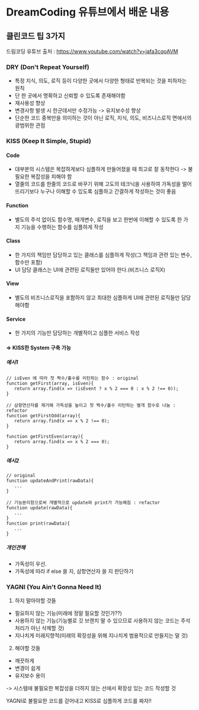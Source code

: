# DreamCoding 유튜브에서 배운 내용

## 클린코드 팁 3가지

드림코딩 유튜브 출처 : https://www.youtube.com/watch?v=jafa3cqoAVM

### DRY (Don't Repeat Yourself)
* 특정 지식, 의도, 로직 등이 다양한 곳에서 다양한 형태로 반복되는 것을 피하자는 원칙
* 단 한 곳에서 명확하고 신뢰할 수 있도록 존재해야함
* 재사용성 향상
* 변경사항 발생 시 한군데서만 수정가능 -> 유지보수성 향상
* 단순한 코드 중복만을 의미하는 것이 아닌 로직, 지식, 의도, 비즈니스로직 면에서의 광범위한 관점

### KISS (Keep It Simple, Stupid)

#### Code
* 대부분의 시스템은 복잡하게보다 심플하게 만들어졌을 때 최고로 잘 동작한다 -> 불필요한 복잡성을 피해야 함
* 열줄의 코드를 한줄의 코드로 바꾸기 위해 고도의 테크닉을 사용하여 가독성을 떨어뜨리기보다 누구나 이해할 수 있도록 심플하고 간결하게 작성하는 것이 좋음

#### Function
* 별도의 주석 없이도 함수명, 매개변수, 로직을 보고 한번에 이해할 수 있도록 한 가지 기능을 수행하는 함수를 심플하게 작성

#### Class
* 한 가지의 책임만 담당하고 있는 클래스를 심플하게 작성(그 책임과 관련 있는 변수, 함수만 포함)
* UI 담당 클래스는 UI에 관련된 로직들만 있어야 한다.(비즈니스 로직X)

#### View
* 별도의 비즈니스로직을 포함하지 않고 최대한 심플하게 UI에 관련된 로직들만 담당해야함

#### Service
* 한 가지의 기능만 담당하는 개별적이고 심플한 서비스 작성

#### => KISS한 System 구축 가능


##### 예시1
```
// isEven 에 따라 첫 짝수/홀수를 리턴하는 함수 : original
function getFirst(array, isEven){
   return array.find(x => (isEvent ? x % 2 === 0 : x % 2 !== 0));
}

// 삼항연산자를 제거해 가독성을 높이고 첫 짝수/홀수 리턴하는 별개 함수로 나눔 : refactor
function getFirstOdd(array){
   return array.find(x => x % 2 !== 0);
}

function getFirstEven(array){
   return array.find(x => x % 2 === 0);
}
```

##### 예시2
```
// original
function updateAndPrint(rawData){
   ...
}

// 기능분리함으로써 개별적으로 update와 print가 가능해짐 : refactor
function update(rawData){
   ...
}
function print(rawData){
   ...
}
```

##### 개인견해
* 가독성이 우선.
* 가독성에 따라 if else 쓸 지, 삼항연산자 쓸 지 판단하기

### YAGNI (You Ain't Gonna Need It)

1. 하지 말아야할 것들
* 필요하지 않는 기능(미래에 정말 필요할 것인가??)
* 사용하지 않는 기능(기능별로 깃 브랜치 딸 수 있으므로 사용하지 않는 코드는 주석처리가 아닌 삭제할 것)
* 지나치게 미래지향적(미래의 확장성을 위해 지나치게 범용적으로 만들지는 말 것)

2. 해야할 것들
* 깨끗하게
* 변경이 쉽게
* 유지보수 용이

-> 시스템에 불필요한 복잡성을 더하지 않는 선에서 확장성 있는 코드 작성할 것



YAGNI로 불필요한 코드를 걷어내고 KISS로 심플하게 코드를 짜자!!
